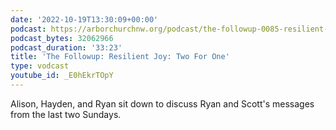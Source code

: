 ```yaml
---
date: '2022-10-19T13:30:09+00:00'
podcast: https://arborchurchnw.org/podcast/the-followup-0085-resilient-joy-two-for-one.mp3
podcast_bytes: 32062966
podcast_duration: '33:23'
title: 'The Followup: Resilient Joy: Two For One'
type: vodcast
youtube_id: _E0hEkrTOpY
---
```


Alison, Hayden, and Ryan sit down to discuss Ryan and Scott's messages from the last two Sundays.